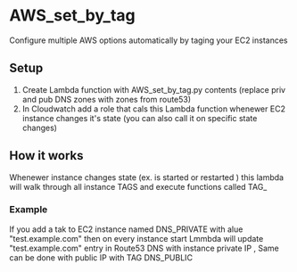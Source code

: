 # AWS_set_by_tag
Configure multiple AWS options automatically by taging your EC2 instances 

## Setup

1. Create Lambda function with AWS_set_by_tag.py contents (replace priv and pub DNS zones with zones from route53)
2. In Cloudwatch add a role that cals this Lambda function whenewer EC2 instance changes it's state (you can also call it on specific state changes) 

## How it works 
Whenewer instance changes state (ex. is started or restarted ) this lambda will walk through all instance TAGS and execute functions called TAG_<tag key>

### Example 
If you add a tak to EC2 instance named DNS_PRIVATE with alue "test.example.com" then on every instance start Lmmbda will update "test.example.com" entry in Route53 DNS with instance private IP , Same can be done with public IP with TAG DNS_PUBLIC

